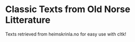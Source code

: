 # Classic Texts from Old Norse Litterature 
Texts retrieved from heimskrinla.no for easy use with cltk!
